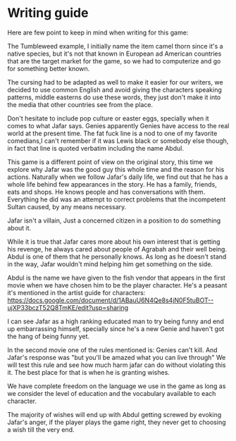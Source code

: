 # Writing guide
Here are few point to keep in mind when writing for this game:

The Tumbleweed example, I initially name the item camel thorn since it's a native species, but it's not that known in European ad American countries that are the target market for the game, so we had to computerize and go for something better known.

The cursing had to be adapted as well to make it easier for our writers, we decided to use common English and avoid giving the characters speaking patterns, middle easterns do use these words, they just don't make it into the media that other countries see from the place.

Don't hesitate to include pop culture or easter eggs, specially when it comes to what Jafar says. Genies apparently Genies have access to the real world at the present time.
The fat fuck line is a nod to one of my favorite comedians,I can't remember if it was Lewis black or somebody else though, in fact that line is quoted verbatim including the name Abdul.

This game is a different point of view on the original story, this time we explore why Jafar was the good guy this whole time and the reason for his actions.
Naturally when we follow Jafar's daily life, we find out that he has a whole life behind few appearances in the story. He has a family, friends, eats and shops. He knows people and has conversations with them. Everything he did was an attempt to correct problems that the incompetent Sultan caused, by any means necessary.

Jafar isn't a villain, Just a concerned citizen in a position to do something about it.

While it is true that Jafar cares more about his own interest that is getting his revenge, he always cared about people of Agrabah and their well being. Abdul is one of them that he personally knows. As long as he doesn't stand in the way, Jafar wouldn't mind helping him get something on the side.

Abdul is the name we have given to the fish vendor that appears in the first movie when we have chosen him to be the player character.
He's a peasant it's mentioned in the artist guide for characters: https://docs.google.com/document/d/1ABauU6N4Qe8s4jN0F5tuBOT--ujXP33bczT52Q8TmKE/edit?usp=sharing

I can see Jafar as a high ranking educated man to try being funny and end up embarrassing himself, specially since he's a new Genie and haven't got the hang of being funny yet.

In the second movie one of the rules mentioned is: Genies can't kill. And Jafar's response was "but you'll be amazed what you can live through"
We will test this rule and see how much harm jafar can do without violating this it. The best place for that is when he is granting wishes.

We have complete freedom on the language we use in the game as long as we consider the level of education and the vocabulary available to each character.

The majority of wishes will end up with Abdul getting screwed by evoking Jafar's anger, if the player plays the game right, they never get to choosing a wish till the very end.

